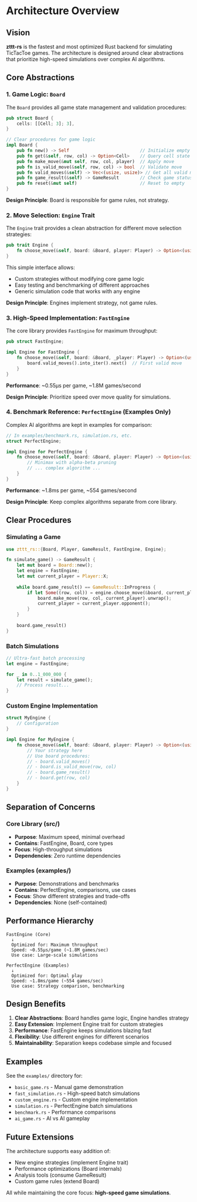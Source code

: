 # Architecture Overview

## Vision

**zttt-rs** is the fastest and most optimized Rust backend for simulating TicTacToe games. The architecture is designed around clear abstractions that prioritize high-speed simulations over complex AI algorithms.

## Core Abstractions

### 1. Game Logic: `Board`

The `Board` provides all game state management and validation procedures:

```rust
pub struct Board {
    cells: [[Cell; 3]; 3],
}

// Clear procedures for game logic
impl Board {
    pub fn new() -> Self                           // Initialize empty board
    pub fn get(&self, row, col) -> Option<Cell>    // Query cell state
    pub fn make_move(&mut self, row, col, player)  // Apply move
    pub fn is_valid_move(&self, row, col) -> bool  // Validate move
    pub fn valid_moves(&self) -> Vec<(usize, usize)> // Get all valid moves
    pub fn game_result(&self) -> GameResult        // Check game status
    pub fn reset(&mut self)                        // Reset to empty
}
```

**Design Principle**: Board is responsible for game rules, not strategy.

### 2. Move Selection: `Engine` Trait

The `Engine` trait provides a clean abstraction for different move selection strategies:

```rust
pub trait Engine {
    fn choose_move(&self, board: &Board, player: Player) -> Option<(usize, usize)>;
}
```

This simple interface allows:
- Custom strategies without modifying core game logic
- Easy testing and benchmarking of different approaches
- Generic simulation code that works with any engine

**Design Principle**: Engines implement strategy, not game rules.

### 3. High-Speed Implementation: `FastEngine`

The core library provides `FastEngine` for maximum throughput:

```rust
pub struct FastEngine;

impl Engine for FastEngine {
    fn choose_move(&self, board: &Board, _player: Player) -> Option<(usize, usize)> {
        board.valid_moves().into_iter().next()  // First valid move
    }
}
```

**Performance**: ~0.55µs per game, ~1.8M games/second

**Design Principle**: Prioritize speed over move quality for simulations.

### 4. Benchmark Reference: `PerfectEngine` (Examples Only)

Complex AI algorithms are kept in examples for comparison:

```rust
// In examples/benchmark.rs, simulation.rs, etc.
struct PerfectEngine;

impl Engine for PerfectEngine {
    fn choose_move(&self, board: &Board, player: Player) -> Option<(usize, usize)> {
        // Minimax with alpha-beta pruning
        // ... complex algorithm ...
    }
}
```

**Performance**: ~1.8ms per game, ~554 games/second

**Design Principle**: Keep complex algorithms separate from core library.

## Clear Procedures

### Simulating a Game

```rust
use zttt_rs::{Board, Player, GameResult, FastEngine, Engine};

fn simulate_game() -> GameResult {
    let mut board = Board::new();
    let engine = FastEngine;
    let mut current_player = Player::X;
    
    while board.game_result() == GameResult::InProgress {
        if let Some((row, col)) = engine.choose_move(&board, current_player) {
            board.make_move(row, col, current_player).unwrap();
            current_player = current_player.opponent();
        }
    }
    
    board.game_result()
}
```

### Batch Simulations

```rust
// Ultra-fast batch processing
let engine = FastEngine;

for _ in 0..1_000_000 {
    let result = simulate_game();
    // Process result...
}
```

### Custom Engine Implementation

```rust
struct MyEngine {
    // Configuration
}

impl Engine for MyEngine {
    fn choose_move(&self, board: &Board, player: Player) -> Option<(usize, usize)> {
        // Your strategy here
        // Use board procedures:
        // - board.valid_moves()
        // - board.is_valid_move(row, col)
        // - board.game_result()
        // - board.get(row, col)
    }
}
```

## Separation of Concerns

### Core Library (src/)
- **Purpose**: Maximum speed, minimal overhead
- **Contains**: FastEngine, Board, core types
- **Focus**: High-throughput simulations
- **Dependencies**: Zero runtime dependencies

### Examples (examples/)
- **Purpose**: Demonstrations and benchmarks
- **Contains**: PerfectEngine, comparisons, use cases
- **Focus**: Show different strategies and trade-offs
- **Dependencies**: None (self-contained)

## Performance Hierarchy

```
FastEngine (Core)
  ↓
  Optimized for: Maximum throughput
  Speed: ~0.55µs/game (~1.8M games/sec)
  Use case: Large-scale simulations
  
PerfectEngine (Examples)
  ↓
  Optimized for: Optimal play
  Speed: ~1.8ms/game (~554 games/sec)
  Use case: Strategy comparison, benchmarking
```

## Design Benefits

1. **Clear Abstractions**: Board handles game logic, Engine handles strategy
2. **Easy Extension**: Implement Engine trait for custom strategies
3. **Performance**: FastEngine keeps simulations blazing fast
4. **Flexibility**: Use different engines for different scenarios
5. **Maintainability**: Separation keeps codebase simple and focused

## Examples

See the `examples/` directory for:
- `basic_game.rs` - Manual game demonstration
- `fast_simulation.rs` - High-speed batch simulations
- `custom_engine.rs` - Custom engine implementation
- `simulation.rs` - PerfectEngine batch simulations
- `benchmark.rs` - Performance comparisons
- `ai_game.rs` - AI vs AI gameplay

## Future Extensions

The architecture supports easy addition of:
- New engine strategies (implement Engine trait)
- Performance optimizations (Board internals)
- Analysis tools (consume GameResult)
- Custom game rules (extend Board)

All while maintaining the core focus: **high-speed game simulations**.
